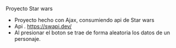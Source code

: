 Proyecto Star wars

* Proyecto hecho con Ajax, consumiendo api de Star wars
* Api . https://swapi.dev/
* Al presionar el boton se trae de forma aleatoria los datos de un personaje.